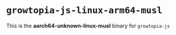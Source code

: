 # `growtopia-js-linux-arm64-musl`

This is the **aarch64-unknown-linux-musl** binary for `growtopia-js`
